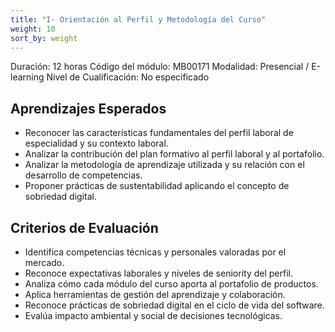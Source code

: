 ```yaml
---
title: "I- Orientación al Perfil y Metodología del Curso"
weight: 10
sort_by: weight
---
```


Duración: 12 horas
Código del módulo: MB00171
Modalidad: Presencial / E-learning
Nivel de Cualificación: No especificado

## Aprendizajes Esperados

* Reconocer las características fundamentales del perfil laboral de especialidad y su contexto laboral.
* Analizar la contribución del plan formativo al perfil laboral y al portafolio.
* Analizar la metodología de aprendizaje utilizada y su relación con el desarrollo de competencias.
* Proponer prácticas de sustentabilidad aplicando el concepto de sobriedad digital.

## Criterios de Evaluación

* Identifica competencias técnicas y personales valoradas por el mercado.
* Reconoce expectativas laborales y niveles de seniority del perfil.
* Analiza cómo cada módulo del curso aporta al portafolio de productos.
* Aplica herramientas de gestión del aprendizaje y colaboración.
* Reconoce prácticas de sobriedad digital en el ciclo de vida del software.
* Evalúa impacto ambiental y social de decisiones tecnológicas.